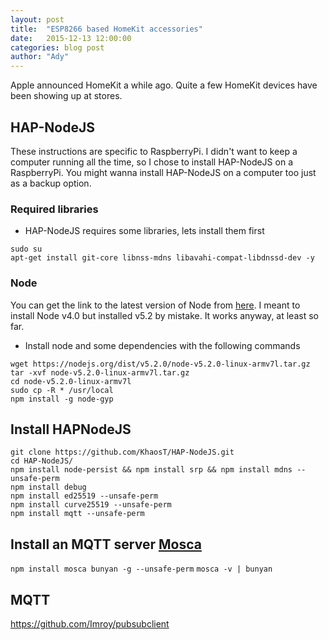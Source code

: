 ```yaml
---
layout: post
title:  "ESP8266 based HomeKit accessories"
date:   2015-12-13 12:00:00
categories: blog post
author: "Ady"
---
```


Apple announced HomeKit a while ago. Quite a few HomeKit devices have been showing up at stores.

## HAP-NodeJS

These instructions are specific to RaspberryPi. I didn't want to keep a computer running all the time, so I chose to install HAP-NodeJS on a RaspberryPi. You might wanna install HAP-NodeJS on a computer too just as a backup option.

### Required libraries

- HAP-NodeJS requires some libraries, lets install them first

 ```
 sudo su
 apt-get install git-core libnss-mdns libavahi-compat-libdnssd-dev -y
 ```

### Node

You can get the link to the latest version of Node from [here](https://nodejs.org/en/download/). I meant to install Node v4.0 but installed v5.2 by mistake. It works anyway, at least so far.

 - Install node and some dependencies with the following commands

  ```
  wget https://nodejs.org/dist/v5.2.0/node-v5.2.0-linux-armv7l.tar.gz
  tar -xvf node-v5.2.0-linux-armv7l.tar.gz 
  cd node-v5.2.0-linux-armv7l
  sudo cp -R * /usr/local
  npm install -g node-gyp
  ```

## Install HAPNodeJS

```
git clone https://github.com/KhaosT/HAP-NodeJS.git
cd HAP-NodeJS/
npm install node-persist && npm install srp && npm install mdns --unsafe-perm
npm install debug
npm install ed25519 --unsafe-perm
npm install curve25519 --unsafe-perm
npm install mqtt --unsafe-perm

```

## Install an MQTT server [Mosca](https://github.com/mcollina/mosca)

`npm install mosca bunyan -g --unsafe-perm`
`mosca -v | bunyan`

## MQTT 
https://github.com/Imroy/pubsubclient


